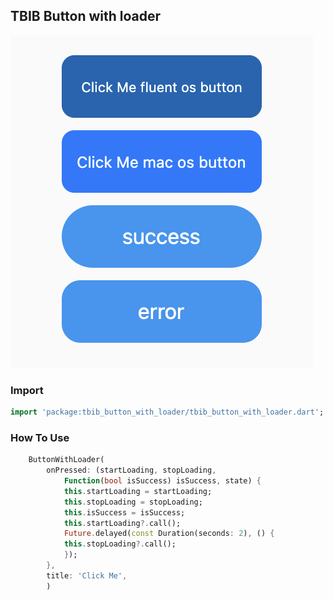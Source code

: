 ##  TBIB Button with loader

<img src="https://raw.githubusercontent.com/the-best-is-best/tbib_button_with_loader/master/assets/github/Screenshot.png" />


### Import

```dart
import 'package:tbib_button_with_loader/tbib_button_with_loader.dart';
```

### How To Use

```dart
    ButtonWithLoader(
        onPressed: (startLoading, stopLoading,
            Function(bool isSuccess) isSuccess, state) {
            this.startLoading = startLoading;
            this.stopLoading = stopLoading;
            this.isSuccess = isSuccess;
            this.startLoading?.call();
            Future.delayed(const Duration(seconds: 2), () {
            this.stopLoading?.call();
            });
        },
        title: 'Click Me',
        )
```
